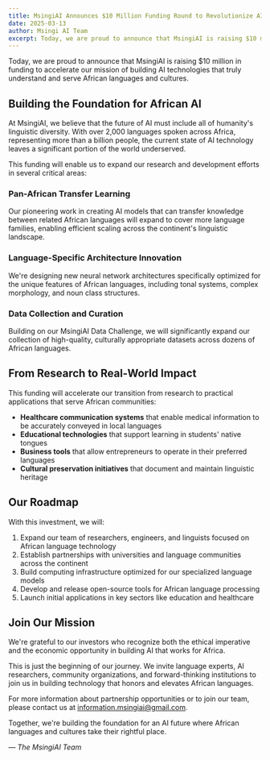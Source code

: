 ```yaml
---
title: MsingiAI Announces $10 Million Funding Round to Revolutionize AI for African Languages
date: 2025-03-13
author: Msingi AI Team
excerpt: Today, we are proud to announce that MsingiAI is raising $10 million in funding to accelerate our mission of building AI technologies that truly understand and serve African languages and cultures.
---
```


Today, we are proud to announce that MsingiAI is raising $10 million in funding to accelerate our mission of building AI technologies that truly understand and serve African languages and cultures.

## Building the Foundation for African AI

At MsingiAI, we believe that the future of AI must include all of humanity's linguistic diversity. With over 2,000 languages spoken across Africa, representing more than a billion people, the current state of AI technology leaves a significant portion of the world underserved.

This funding will enable us to expand our research and development efforts in several critical areas:

### Pan-African Transfer Learning
Our pioneering work in creating AI models that can transfer knowledge between related African languages will expand to cover more language families, enabling efficient scaling across the continent's linguistic landscape.

### Language-Specific Architecture Innovation
We're designing new neural network architectures specifically optimized for the unique features of African languages, including tonal systems, complex morphology, and noun class structures.

### Data Collection and Curation
Building on our MsingiAI Data Challenge, we will significantly expand our collection of high-quality, culturally appropriate datasets across dozens of African languages.

## From Research to Real-World Impact

This funding will accelerate our transition from research to practical applications that serve African communities:

- **Healthcare communication systems** that enable medical information to be accurately conveyed in local languages
- **Educational technologies** that support learning in students' native tongues
- **Business tools** that allow entrepreneurs to operate in their preferred languages
- **Cultural preservation initiatives** that document and maintain linguistic heritage

## Our Roadmap

With this investment, we will:

1. Expand our team of researchers, engineers, and linguists focused on African language technology
2. Establish partnerships with universities and language communities across the continent
3. Build computing infrastructure optimized for our specialized language models
4. Develop and release open-source tools for African language processing
5. Launch initial applications in key sectors like education and healthcare

## Join Our Mission

We're grateful to our investors who recognize both the ethical imperative and the economic opportunity in building AI that works for Africa.

This is just the beginning of our journey. We invite language experts, AI researchers, community organizations, and forward-thinking institutions to join us in building technology that honors and elevates African languages.

For more information about partnership opportunities or to join our team, please contact us at information.msingiai@gmail.com.

Together, we're building the foundation for an AI future where African languages and cultures take their rightful place.

*— The MsingiAI Team*
